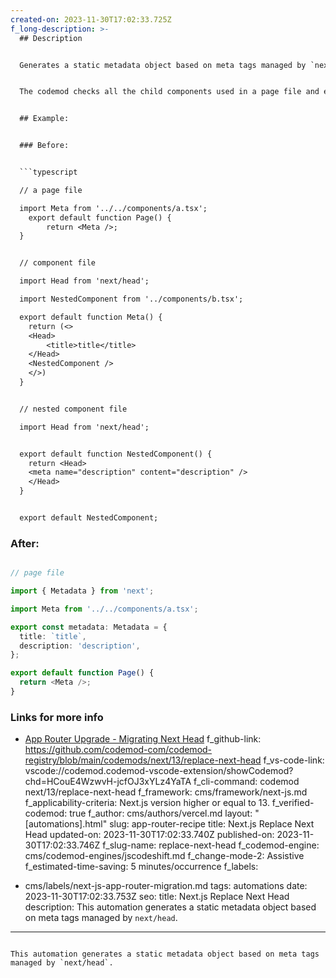 ```yaml
---
created-on: 2023-11-30T17:02:33.725Z
f_long-description: >-
  ## Description


  Generates a static metadata object based on meta tags managed by `next/head`.


  The codemod checks all the child components used in a page file and extracts all the meta tags defined within the `<Head>` component. Such tags are then moved to the very page file alongside the dependencies of the tags.


  ## Example:


  ### Before:


  ```typescript

  // a page file

  import Meta from '../../components/a.tsx';
  	export default function Page() {
  		return <Meta />;
  }


  // component file

  import Head from 'next/head';

  import NestedComponent from '../components/b.tsx';

  export default function Meta() {
  	return (<>
  	<Head>
  		<title>title</title>
  	</Head>
  	<NestedComponent />
  	</>)
  }


  // nested component file

  import Head from 'next/head';


  export default function NestedComponent() {
  	return <Head>
  	<meta name="description" content="description" />
  	</Head>
  }


  export default NestedComponent;

  ```


  ### After:


  ```typescript

  // page file

  import { Metadata } from 'next';

  import Meta from '../../components/a.tsx';

  export const metadata: Metadata = {
  	title: `title`,
  	description: 'description',
  };

  export default function Page() {
  	return <Meta />;
  }

  ```


  ### Links for more info


  * [App Router Upgrade - Migrating Next Head](https://nextjs.org/docs/app/building-your-application/upgrading/app-router-migration#step-3-migrating-nexthead)
f_github-link: https://github.com/codemod-com/codemod-registry/blob/main/codemods/next/13/replace-next-head
f_vs-code-link: vscode://codemod.codemod-vscode-extension/showCodemod?chd=HCouE4WzwvH-jcfOJ3xYLz4YaTA
f_cli-command: codemod next/13/replace-next-head
f_framework: cms/framework/next-js.md
f_applicability-criteria: Next.js version higher or equal to 13.
f_verified-codemod: true
f_author: cms/authors/vercel.md
layout: "[automations].html"
slug: app-router-recipe
title: Next.js Replace Next Head
updated-on: 2023-11-30T17:02:33.740Z
published-on: 2023-11-30T17:02:33.746Z
f_slug-name: replace-next-head
f_codemod-engine: cms/codemod-engines/jscodeshift.md
f_change-mode-2: Assistive
f_estimated-time-saving: 5 minutes/occurrence
f_labels:
  - cms/labels/next-js-app-router-migration.md
tags: automations
date: 2023-11-30T17:02:33.753Z
seo:
  title: Next.js Replace Next Head
  description: This automation generates a static metadata object based on meta tags
    managed by `next/head`.
---
```

This automation generates a static metadata object based on meta tags managed by `next/head`.